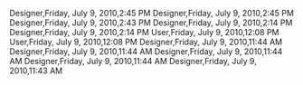 ﻿Designer,Friday, July 9, 2010,2:45 PMDesigner,Friday, July 9, 2010,2:45 PMDesigner,Friday, July 9, 2010,2:43 PMDesigner,Friday, July 9, 2010,2:14 PMDesigner,Friday, July 9, 2010,2:14 PMUser,Friday, July 9, 2010,12:08 PMUser,Friday, July 9, 2010,12:08 PMDesigner,Friday, July 9, 2010,11:44 AMDesigner,Friday, July 9, 2010,11:44 AMDesigner,Friday, July 9, 2010,11:44 AMDesigner,Friday, July 9, 2010,11:44 AMDesigner,Friday, July 9, 2010,11:43 AM